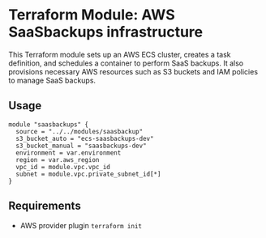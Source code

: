# Terraform Module: AWS SaaSbackups infrastructure

This Terraform module sets up an AWS ECS cluster, creates a task definition, and schedules a container to perform SaaS backups. It also provisions necessary AWS resources such as S3 buckets and IAM policies to manage SaaS backups.

## Usage

```hcl
module "saasbackups" {
  source = "../../modules/saasbackup"
  s3_bucket_auto = "ecs-saasbackups-dev"
  s3_bucket_manual = "saasbackups-dev"
  environment = var.environment
  region = var.aws_region
  vpc_id = module.vpc.vpc_id
  subnet = module.vpc.private_subnet_id[*]
}
```

## Requirements

- AWS provider plugin `terraform init` 